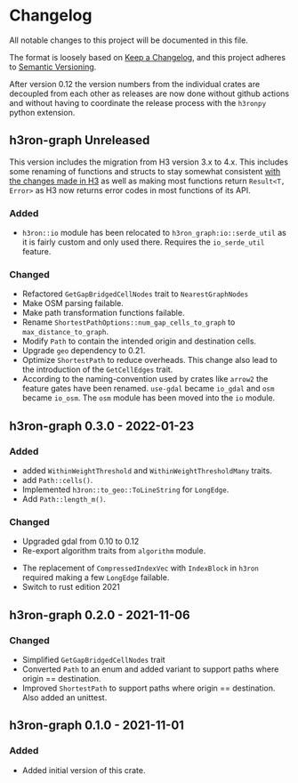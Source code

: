 # Changelog

All notable changes to this project will be documented in this file.

The format is loosely based on [Keep a Changelog](https://keepachangelog.com/en/1.0.0/), and this project adheres
to [Semantic Versioning](https://semver.org/spec/v2.0.0.html).

After version 0.12 the version numbers from the individual crates are decoupled from each other as releases are now done
without github actions and without having to coordinate the release process with the `h3ronpy`
python extension.

## h3ron-graph Unreleased

This version includes the migration from H3 version 3.x to 4.x. This includes some renaming of functions and
structs to stay somewhat consistent [with the changes made in H3](https://github.com/uber/h3/releases/tag/v4.0.0-rc3)
as well as making most functions return `Result<T, Error>` as H3 now returns error codes in most functions of its API.

### Added

* `h3ron::io` module has been relocated to `h3ron_graph:io::serde_util` as it is fairly custom and only used there. Requires the `io_serde_util` feature.

### Changed

* Refactored `GetGapBridgedCellNodes` trait to `NearestGraphNodes`
* Make OSM parsing failable.
* Make path transformation functions failable.
* Rename `ShortestPathOptions::num_gap_cells_to_graph` to `max_distance_to_graph`.
* Modify `Path` to contain the intended origin and destination cells.
* Upgrade `geo` dependency to 0.21.
* Optimize `ShortestPath` to reduce overheads. This change also lead to the introduction of the `GetCellEdges` trait.
* According to the naming-convention used by crates like `arrow2` the feature gates have been renamed. `use-gdal` became `io_gdal` and `osm` became `io_osm`. The `osm` module has been moved into the `io` module.

## h3ron-graph 0.3.0 - 2022-01-23

### Added

* added `WithinWeightThreshold` and `WithinWeightThresholdMany` traits.
* add `Path::cells()`.
* Implemented `h3ron::to_geo::ToLineString` for `LongEdge`.
* Add `Path::length_m()`.

### Changed

* Upgraded gdal from 0.10 to 0.12
* Re-export algorithm traits from `algorithm` module.
- The replacement of `CompressedIndexVec` with `IndexBlock` in `h3ron` required making a few `LongEdge` failable.
- Switch to rust edition 2021

## h3ron-graph 0.2.0 - 2021-11-06

### Changed

- Simplified `GetGapBridgedCellNodes` trait
- Converted `Path` to an enum and added variant to support paths where origin == destination.
- Improved `ShortestPath` to support paths where origin == destination. Also added an unittest.

## h3ron-graph 0.1.0 - 2021-11-01

### Added

- Added initial version of this crate.
